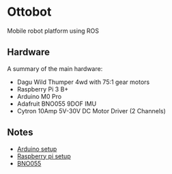 # Ottobot
Mobile robot platform using ROS

## Hardware
A summary of the main hardware:
* Dagu Wild Thumper 4wd with 75:1 gear motors
* Raspberry Pi 3 B+
* Arduino M0 Pro
* Adafruit BNO055 9DOF IMU
* Cytron 10Amp 5V-30V DC Motor Driver (2 Channels)

## Notes
* [Arduino setup](arduino/notes/setup_notes.md)  
* [Raspberry pi setup](raspberrypi/notes/setup_notes.md)  
* [BNO055](arduino/notes/BNO55_notes.md)  